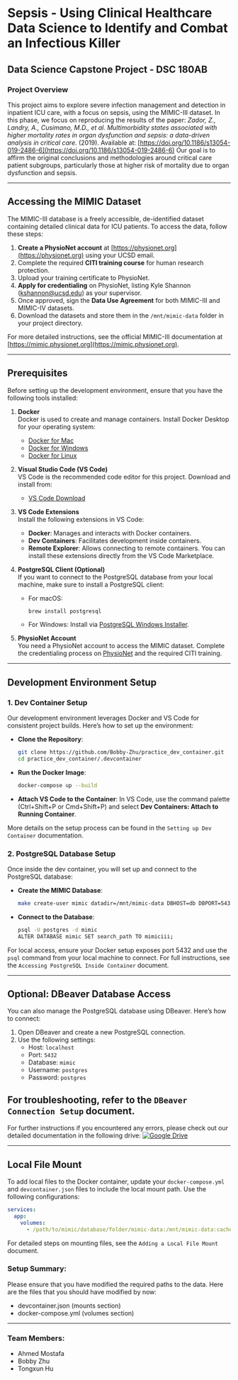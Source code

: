 
# Sepsis - Using Clinical Healthcare Data Science to Identify and Combat an Infectious Killer

## Data Science Capstone Project - DSC 180AB  

### Project Overview

This project aims to explore severe infection management and detection in inpatient ICU care, with a focus on sepsis, using the MIMIC-III dataset. In this phase, we focus on reproducing the results of the paper:
*Zador, Z., Landry, A., Cusimano, M.D., et al. Multimorbidity states associated with higher mortality rates in organ dysfunction and sepsis: a data-driven analysis in critical care.* (2019). Available at: [https://doi.org/10.1186/s13054-019-2486-6](https://doi.org/10.1186/s13054-019-2486-6)
Our goal is to affirm the original conclusions and methodologies around critical care patient subgroups, particularly those at higher risk of mortality due to organ dysfunction and sepsis. 

---

## Accessing the MIMIC Dataset

The MIMIC-III database is a freely accessible, de-identified dataset containing detailed clinical data for ICU patients. To access the data, follow these steps:

1. **Create a PhysioNet account** at [https://physionet.org](https://physionet.org) using your UCSD email.
2. Complete the required **CITI training course** for human research protection.
3. Upload your training certificate to PhysioNet.
4. **Apply for credentialing** on PhysioNet, listing Kyle Shannon (kshannon@ucsd.edu) as your supervisor.
5. Once approved, sign the **Data Use Agreement** for both MIMIC-III and MIMIC-IV datasets.
6. Download the datasets and store them in the `/mnt/mimic-data` folder in your project directory.

For more detailed instructions, see the official MIMIC-III documentation at [https://mimic.physionet.org](https://mimic.physionet.org).

---
## Prerequisites

Before setting up the development environment, ensure that you have the following tools installed:

1. **Docker**  
   Docker is used to create and manage containers. Install Docker Desktop for your operating system:
   - [Docker for Mac](https://docs.docker.com/desktop/install/mac-install/)
   - [Docker for Windows](https://docs.docker.com/desktop/install/windows-install/)
   - [Docker for Linux](https://docs.docker.com/engine/install/)

2. **Visual Studio Code (VS Code)**  
   VS Code is the recommended code editor for this project. Download and install from:
   - [VS Code Download](https://code.visualstudio.com/)

3. **VS Code Extensions**  
   Install the following extensions in VS Code:
   - **Docker**: Manages and interacts with Docker containers.
   - **Dev Containers**: Facilitates development inside containers.
   - **Remote Explorer**: Allows connecting to remote containers.
   You can install these extensions directly from the VS Code Marketplace.

4. **PostgreSQL Client (Optional)**  
   If you want to connect to the PostgreSQL database from your local machine, make sure to install a PostgreSQL client:
   - For macOS:  
     ```bash
     brew install postgresql
     ```
   - For Windows: Install via [PostgreSQL Windows Installer](https://www.postgresql.org/download/windows/).

5. **PhysioNet Account**  
   You need a PhysioNet account to access the MIMIC dataset. Complete the credentialing process on [PhysioNet](https://physionet.org) and the required CITI training.
---

## Development Environment Setup

### 1. Dev Container Setup

Our development environment leverages Docker and VS Code for consistent project builds. Here’s how to set up the environment:

- **Clone the Repository**:  
  ```bash
  git clone https://github.com/Bobby-Zhu/practice_dev_container.git
  cd practice_dev_container/.devcontainer
  ```

- **Run the Docker Image**:  
  ```bash
  docker-compose up --build
  ```

- **Attach VS Code to the Container**:
  In VS Code, use the command palette (Ctrl+Shift+P or Cmd+Shift+P) and select **Dev Containers: Attach to Running Container**.

More details on the setup process can be found in the `Setting up Dev Container` documentation.

### 2. PostgreSQL Database Setup

Once inside the dev container, you will set up and connect to the PostgreSQL database:

- **Create the MIMIC Database**:  
  ```bash
  make create-user mimic datadir=/mnt/mimic-data DBHOST=db DBPORT=5432
  ```

- **Connect to the Database**:  
  ```bash
  psql -U postgres -d mimic
  ALTER DATABASE mimic SET search_path TO mimiciii;
  ```

For local access, ensure your Docker setup exposes port 5432 and use the `psql` command from your local machine to connect. For full instructions, see the `Accessing PostgreSQL Inside Container` document.

---

## Optional: DBeaver Database Access

You can also manage the PostgreSQL database using DBeaver. Here’s how to connect:

1. Open DBeaver and create a new PostgreSQL connection.
2. Use the following settings:
   - Host: `localhost`
   - Port: `5432`
   - Database: `mimic`
   - Username: `postgres`
   - Password: `postgres`

For troubleshooting, refer to the `DBeaver Connection Setup` document.
---
For further instructions if you encountered any errors, please check out our detailed documentation in the following drive: [![Google Drive](https://img.shields.io/badge/Google%20Drive-Download-blue?style=for-the-badge&logo=google-drive)]([https://drive.google.com/your-google-drive-link](https://drive.google.com/drive/folders/1LXyeajgaP6ZGrZ3qHgaqk_2KS-99jof9?usp=share_link))

---

## Local File Mount

To add local files to the Docker container, update your `docker-compose.yml` and `devcontainer.json` files to include the local mount path. Use the following configurations:

```yaml
services:
  app:
    volumes:
      - /path/to/mimic/database/folder/mimic-data:/mnt/mimic-data:cached
```

For detailed steps on mounting files, see the `Adding a Local File Mount` document.

### Setup Summary:

Please ensure that you have modified the required paths to the data. Here are the files that you should have modified by now:

- devcontainer.json (mounts section)
- docker-compose.yml (volumes section)

---

### Team Members:
- Ahmed Mostafa
- Bobby Zhu
- Tongxun Hu
